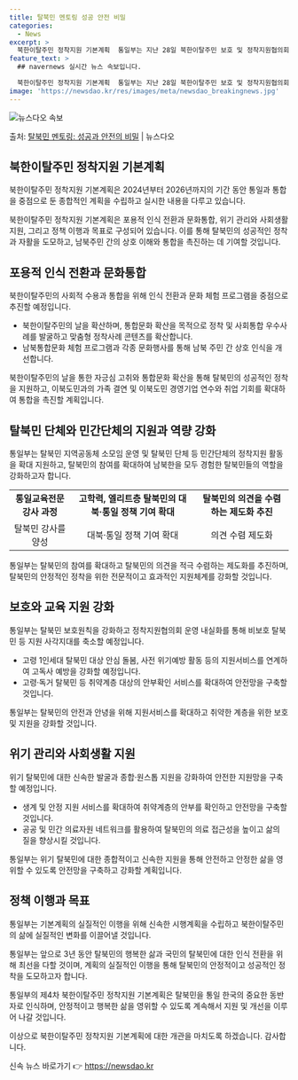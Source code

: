 ```yaml
---
title: 탈북민 멘토링 성공 안전 비밀
categories:
  - News
excerpt: >
  북한이탈주민 정착지원 기본계획  통일부는 지난 28일 북한이탈주민 보호 및 정착지원협의회를 열어 통일과 통합…
feature_text: >
  ## navernews 실시간 뉴스 속보입니다.

  북한이탈주민 정착지원 기본계획  통일부는 지난 28일 북한이탈주민 보호 및 정착지원협의회를 열어 통일과 통합…
image: 'https://newsdao.kr/res/images/meta/newsdao_breakingnews.jpg'
---
```


![뉴스다오 속보](https://newsdao.kr/res/images/meta/newsdao_breakingnews.jpg)

<p>출처: <a href="https://newsdao.kr/3978" rel="dofollow">탈북민 멘토링: 성공과 안전의 비밀</a> | 뉴스다오</p>

<h2 data-ke-size="size26">북한이탈주민 정착지원 기본계획</h2>
북한이탈주민 정착지원 기본계획은 2024년부터 2026년까지의 기간 동안 통일과 통합을 중점으로 둔 종합적인 계획을 수립하고 실시한 내용을 다루고 있습니다.

<p data-ke-size="size16">북한이탈주민 정착지원 기본계획은 포용적 인식 전환과 문화통합, 위기 관리와 사회생활 지원, 그리고 정책 이행과 목표로 구성되어 있습니다. 이를 통해 탈북민의 성공적인 정착과 자활을 도모하고, 남북주민 간의 상호 이해와 통합을 촉진하는 데 기여할 것입니다.</p>

<h2 data-ke-size="size26">포용적 인식 전환과 문화통합</h2>
북한이탈주민의 사회적 수용과 통합을 위해 인식 전환과 문화 체험 프로그램을 중점으로 추진할 예정입니다.

<ul>
  <li>북한이탈주민의 날을 확산하며, 통합문화 확산을 목적으로 정착 및 사회통합 우수사례를 발굴하고 맞춤형 정착사례 콘텐츠를 확산합니다.</li>
  <li>남북통합문화 체험 프로그램과 각종 문화행사를 통해 남북 주민 간 상호 인식을 개선합니다.</li>
</ul>

<p data-ke-size="size16">북한이탈주민의 날을 통한 자긍심 고취와 통합문화 확산을 통해 탈북민의 성공적인 정착을 지원하고, 이북도민과의 가족 결연 및 이북도민 경영기업 연수와 취업 기회를 확대하여 통합을 촉진할 계획입니다.</p>

<h2 data-ke-size="size26">탈북민 단체와 민간단체의 지원과 역량 강화</h2>
통일부는 탈북민 지역공동체 소모임 운영 및 탈북민 단체 등 민간단체의 정착지원 활동을 확대 지원하고, 탈북민의 참여를 확대하여 남북한을 모두 경험한 탈북민들의 역할을 강화하고자 합니다.

<table>
  <tr>
    <td style="text-align: center; height: 17px;"><b>통일교육전문강사 과정</b></td>
    <td style="text-align: center; height: 17px;"><b>고학력, 엘리트층 탈북민의 대북·통일 정책 기여 확대</b></td>
    <td style="text-align: center; height: 17px;"><b>탈북민의 의견을 수렴하는 제도화 추진</b></td>
  </tr>
  <tr>
    <td style="text-align: center; height: 17px;">탈북민 강사를 양성</td>
    <td style="text-align: center; height: 17px;">대북·통일 정책 기여 확대</td>
    <td style="text-align: center; height: 17px;">의견 수렴 제도화</td>
  </tr>
</table>

<p data-ke-size="size16">통일부는 탈북민의 참여를 확대하고 탈북민의 의견을 적극 수렴하는 제도화를 추진하며, 탈북민의 안정적인 정착을 위한 전문적이고 효과적인 지원체계를 강화할 것입니다.</p>

<h2 data-ke-size="size26">보호와 교육 지원 강화</h2>
통일부는 탈북민 보호원칙을 강화하고 정착지원협의회 운영 내실화를 통해 비보호 탈북민 등 지원 사각지대를 축소할 예정입니다.

<ul>
  <li>고령 1인세대 탈북민 대상 안심 돌봄, 사전 위기예방 활동 등의 지원서비스를 연계하여 고독사 예방을 강화할 예정입니다.</li>
  <li>고령·독거 탈북민 등 취약계층 대상의 안부확인 서비스를 확대하여 안전망을 구축할 것입니다.</li>
</ul>

<p data-ke-size="size16">통일부는 탈북민의 안전과 안녕을 위해 지원서비스를 확대하고 취약한 계층을 위한 보호 및 지원을 강화할 것입니다.</p>

<h2 data-ke-size="size26">위기 관리와 사회생활 지원</h2>
위기 탈북민에 대한 신속한 발굴과 종합·원스톱 지원을 강화하여 안전한 지원망을 구축할 예정입니다.

<ul>
  <li>생계 및 안정 지원 서비스를 확대하여 취약계층의 안부를 확인하고 안전망을 구축할 것입니다.</li>
  <li>공공 및 민간 의료자원 네트워크를 활용하여 탈북민의 의료 접근성을 높이고 삶의 질을 향상시킬 것입니다.</li>
</ul>

<p data-ke-size="size16">통일부는 위기 탈북민에 대한 종합적이고 신속한 지원을 통해 안전하고 안정한 삶을 영위할 수 있도록 안전망을 구축하고 강화할 계획입니다.</p>

<h2 data-ke-size="size26">정책 이행과 목표</h2>
통일부는 기본계획의 실질적인 이행을 위해 신속한 시행계획을 수립하고 북한이탈주민의 삶에 실질적인 변화를 이끌어낼 것입니다.

<p data-ke-size="size16">통일부는 앞으로 3년 동안 탈북민의 행복한 삶과 국민의 탈북민에 대한 인식 전환을 위해 최선을 다할 것이며, 계획의 실질적인 이행을 통해 탈북민의 안정적이고 성공적인 정착을 도모하고자 합니다.</p>

<p data-ke-size="size16">통일부의 제4차 북한이탈주민 정착지원 기본계획은 탈북민을 통일 한국의 중요한 동반자로 인식하며, 안정적이고 행복한 삶을 영위할 수 있도록 계속해서 지원 및 개선을 이루어 나갈 것입니다.</p>

이상으로 북한이탈주민 정착지원 기본계획에 대한 개관을 마치도록 하겠습니다. 감사합니다.

<p data-ke-size="size16"></p> 

신속 뉴스 바로가기 👉 <a href="https://newsdao.kr" rel="dofollow">https://newsdao.kr</a>


